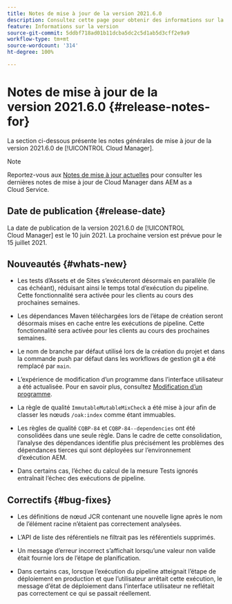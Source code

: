 ```yaml
---
title: Notes de mise à jour de la version 2021.6.0
description: Consultez cette page pour obtenir des informations sur la version 2021.6.0 de Cloud Manager
feature: Informations sur la version
source-git-commit: 5ddbf718ad01b11dcba5dc2c5d1ab5d3cff2e9a9
workflow-type: tm+mt
source-wordcount: '314'
ht-degree: 100%

---
```


# Notes de mise à jour de la version 2021.6.0 {#release-notes-for}

La section ci-dessous présente les notes générales de mise à jour de la version 2021.6.0 de [!UICONTROL Cloud Manager].

>[!NOTE]
>Reportez-vous aux [Notes de mise à jour actuelles](https://experienceleague.adobe.com/docs/experience-manager-cloud-service/onboarding/getting-access/release-notes-cloud-manager/release-notes-cm-current.html?lang=fr#getting-access) pour consulter les dernières notes de mise à jour de Cloud Manager dans AEM as a Cloud Service.

## Date de publication {#release-date}

La date de publication de la version 2021.6.0 de [!UICONTROL Cloud Manager] est le 10 juin 2021.
La prochaine version est prévue pour le 15 juillet 2021.

## Nouveautés {#whats-new}

* Les tests d’Assets et de Sites s’exécuteront désormais en parallèle (le cas échéant), réduisant ainsi le temps total d’exécution du pipeline. Cette fonctionnalité sera activée pour les clients au cours des prochaines semaines.

* Les dépendances Maven téléchargées lors de l’étape de création seront désormais mises en cache entre les exécutions de pipeline. Cette fonctionnalité sera activée pour les clients au cours des prochaines semaines.

* Le nom de branche par défaut utilisé lors de la création du projet et dans la commande push par défaut dans les workflows de gestion git a été remplacé par `main`.

* L’expérience de modification d’un programme dans l’interface utilisateur a été actualisée. Pour en savoir plus, consultez [Modification d’un programme](/help/using/setting-up-program.md#editing-program).

* La règle de qualité `ImmutableMutableMixCheck` a été mise à jour afin de classer les nœuds `/oak:index` comme étant immuables.

* Les règles de qualité `CQBP-84` et `CQBP-84--dependencies` ont été consolidées dans une seule règle. Dans le cadre de cette consolidation, l’analyse des dépendances identifie plus précisément les problèmes des dépendances tierces qui sont déployées sur l’environnement d’exécution AEM.

* Dans certains cas, l’échec du calcul de la mesure Tests ignorés entraînait l’échec des exécutions de pipeline.

## Correctifs {#bug-fixes}

* Les définitions de nœud JCR contenant une nouvelle ligne après le nom de l’élément racine n’étaient pas correctement analysées.

* L’API de liste des référentiels ne filtrait pas les référentiels supprimés.

* Un message d’erreur incorrect s’affichait lorsqu’une valeur non valide était fournie lors de l’étape de planification.

* Dans certains cas, lorsque l’exécution du pipeline atteignait l’étape de déploiement en production et que l’utilisateur arrêtait cette exécution, le message d’état de déploiement dans l’interface utilisateur ne reflétait pas correctement ce qui se passait réellement.

